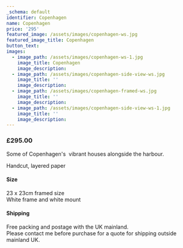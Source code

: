 ```yaml
---
_schema: default
identifier: Copenhagen
name: Copenhagen
price: '295'
featured_image: /assets/images/copenhagen-ws.jpg
featured_image_title: Copenhagen
button_text:
images:
  - image_path: /assets/images/copenhagen-ws-1.jpg
    image_title: Copenhagen
    image_description:
  - image_path: /assets/images/copenhagen-side-view-ws.jpg
    image_title: ''
    image_description:
  - image_path: /assets/images/copenhagen-framed-ws.jpg
    image_title: ''
    image_description:
  - image_path: /assets/images/copenhagen-side-view-ws-1.jpg
    image_title: ''
    image_description:
---
```

### **£295.00**

Some of Copenhagen's&nbsp; vibrant houses alongside the harbour.

Handcut, layered paper

#### Size

23 x 23cm framed size<br>White frame and white mount

#### Shipping

Free packing and postage with the UK mainland.<br>Please contact me before purchase for a quote for shipping outside mainland UK.